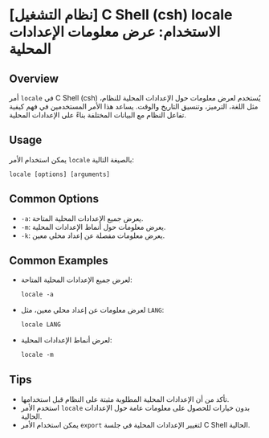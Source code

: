 # [نظام التشغيل] C Shell (csh) locale الاستخدام: عرض معلومات الإعدادات المحلية

## Overview
أمر `locale` في C Shell (csh) يُستخدم لعرض معلومات حول الإعدادات المحلية للنظام، مثل اللغة، الترميز، وتنسيق التاريخ والوقت. يساعد هذا الأمر المستخدمين في فهم كيفية تفاعل النظام مع البيانات المختلفة بناءً على الإعدادات المحلية.

## Usage
يمكن استخدام الأمر `locale` بالصيغة التالية:

```
locale [options] [arguments]
```

## Common Options
- `-a`: يعرض جميع الإعدادات المحلية المتاحة.
- `-m`: يعرض معلومات حول أنماط الإعدادات المحلية.
- `-k`: يعرض معلومات مفصلة عن إعداد محلي معين.

## Common Examples
- لعرض جميع الإعدادات المحلية المتاحة:
    ```csh
    locale -a
    ```

- لعرض معلومات عن إعداد محلي معين، مثل `LANG`:
    ```csh
    locale LANG
    ```

- لعرض أنماط الإعدادات المحلية:
    ```csh
    locale -m
    ```

## Tips
- تأكد من أن الإعدادات المحلية المطلوبة مثبتة على النظام قبل استخدامها.
- استخدم الأمر `locale` بدون خيارات للحصول على معلومات عامة حول الإعدادات الحالية.
- يمكن استخدام الأمر `export` لتغيير الإعدادات المحلية في جلسة C Shell الحالية.